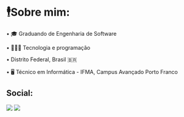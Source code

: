 # 🕴️Sobre mim:
• 🎓 Graduando de Engenharia de Software 

• 👨🏼‍💻 Tecnologia e programação 

• Distrito Federal, Brasil 🇧🇷

• 🖥️ Técnico em Informática - IFMA, Campus Avançado Porto Franco 

## Social:
<div>
  <a href="https://instagram.com/kaionbranlim" target="_blank"><img src="https://img.shields.io/badge/-Instagram-%23E4405F?style=for-the-badge&logo=instagram&logoColor=white" target="_blank"></a>
  <a href="https://www.linkedin.com/in/kaion-brand%C3%A3o-lima-502b922bb/" target="_blank"><img src="https://img.shields.io/badge/-LinkedIn-%230077B5?style=for-the-badge&logo=linkedin&logoColor=white" target="_blank"></a>
</div>
<!---
 <a href = "mailto:kaionbrandlim@gmail.com"><img src="https://img.shields.io/badge/-Gmail-%23333?style=for-the-badge&logo=gmail&logoColor=white" target="_blank"></a>
kaionBLima/kaionBLima is a ✨ special ✨ repository because its `README.md` (this file) appears on your GitHub profile.
You can click the Preview link to take a look at your changes.
--->
